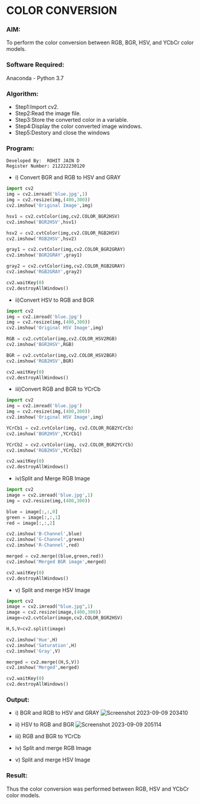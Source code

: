 # COLOR CONVERSION
### AIM:
To perform the color conversion between RGB, BGR, HSV, and YCbCr color models.
### Software Required:
Anaconda - Python 3.7
### Algorithm:
- Step1:Import cv2.
- Step2:Read the image file.
- Step3:Store the converted color in a variable.
- Step4:Display the color converted image windows.
- Step5:Destory and close the windows
### Program:

```
Developed By:  ROHIT JAIN D
Register Number: 212222230120
```
- i) Convert BGR and RGB to HSV and GRAY

```Python
import cv2
img = cv2.imread('blue.jpg',1)
img = cv2.resize(img,(400,300))
cv2.imshow('Original Image',img)

hsv1 = cv2.cvtColor(img,cv2.COLOR_BGR2HSV)
cv2.imshow('BGR2HSV',hsv1)

hsv2 = cv2.cvtColor(img,cv2.COLOR_RGB2HSV)
cv2.imshow('RGB2HSV',hsv2)

gray1 = cv2.cvtColor(img,cv2.COLOR_BGR2GRAY)
cv2.imshow('BGR2GRAY',gray1)

gray2 = cv2.cvtColor(img,cv2.COLOR_RGB2GRAY)
cv2.imshow('RGB2GRAY',gray2)

cv2.waitKey(0)
cv2.destroyAllWindows()

```
- ii)Convert HSV to RGB and BGR

```Python
import cv2
img = cv2.imread('blue.jpg')
img = cv2.resize(img,(400,300))
cv2.imshow('Original HSV Image',img)

RGB = cv2.cvtColor(img,cv2.COLOR_HSV2RGB)
cv2.imshow('BGR2HSV',RGB)

BGR = cv2.cvtColor(img,cv2.COLOR_HSV2BGR)
cv2.imshow('RGB2HSV',BGR)

cv2.waitKey(0)
cv2.destroyAllWindows()
```

- iii)Convert RGB and BGR to YCrCb
```Python
import cv2
img = cv2.imread('blue.jpg')
img = cv2.resize(img,(400,300))
cv2.imshow('Original HSV Image',img)

YCrCb1 = cv2.cvtColor(img, cv2.COLOR_RGB2YCrCb)
cv2.imshow('BGR2HSV',YCrCb1)

YCrCb2 = cv2.cvtColor(img, cv2.COLOR_BGR2YCrCb)
cv2.imshow('RGB2HSV',YCrCb2)

cv2.waitKey(0)
cv2.destroyAllWindows()
```

- iv)Split and Merge RGB Image

```Python
import cv2
image = cv2.imread('blue.jpg',1)
img = cv2.resize(img,(400,300))

blue = image[:,:,0]
green = image[:,:,1]
red = image[:,:,2]

cv2.imshow('B-Channel',blue)
cv2.imshow('G-Channel',green)
cv2.imshow('R-Channel',red)

merged = cv2.merge((blue,green,red))
cv2.imshow('Merged BGR image',merged)

cv2.waitKey(0)
cv2.destroyAllWindows()
```
- v) Split and merge HSV Image
```Python
import cv2
image = cv2.imread("blue.jpg",1)
image = cv2.resize(image,(400,300))
image=cv2.cvtColor(image,cv2.COLOR_BGR2HSV)

H,S,V=cv2.split(image)

cv2.imshow('Hue',H)
cv2.imshow('Saturation',H)
cv2.imshow('Gray',V)

merged = cv2.merge((H,S,V))
cv2.imshow('Merged',merged)

cv2.waitKey(0)
cv2.destroyAllWindows()
```

### Output:
- i) BGR and RGB to HSV and GRAY
![Screenshot 2023-09-09 203410](https://github.com/ROHITJAIND/COLOR-CONVERSION/assets/118707073/6bf52123-6088-4327-a65e-955e29c9d3e8)

- ii) HSV to RGB and BGR
  ![Screenshot 2023-09-09 205114](https://github.com/ROHITJAIND/COLOR-CONVERSION/assets/118707073/9db83a67-8f12-4b07-9c32-35acfa47944e)

- iii) RGB and BGR to YCrCb


- iv) Split and merge RGB Image

- v) Split and merge HSV Image

### Result:
Thus the color conversion was performed between RGB, HSV and YCbCr color models.
